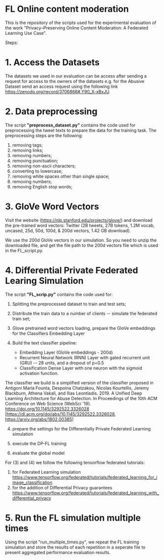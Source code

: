 # FL Online content moderation

This is the repository of the scripts used for the experimental evaluation of the work "Privacy–Preserving Online Content Moderation: A Federated
Learning Use Case".

Steps:

# 1. Access the Datasets
The datasets we used in our evaluation can be access after sending a request for access to the owners of the datasets e.g. for
the Abusive Dataset send an access request using the following link https://zenodo.org/record/3706866#.Y90_X-xBxJU.

# 2. Data preprocessing
The script **"preprocess_dataset.py"** contains the code used for preprocessing the tweet texts to prepare the data for the training task.
The preprocessing steps are the following:
 1. removing tags;
 2. removing links;
 3. removing numbers;
 4. removing punctuation;
 5. removing non-ascii characters;
 6. converting to lowercase;
 7. removing white spaces other than single space;
 8. removing numbers;
 9. removing English stop words;

# 3. GloVe Word Vectors

Visit the website (https://nlp.stanford.edu/projects/glove/) and download the pre-trained word vectors:
Twitter (2B tweets, 27B tokens, 1.2M vocab, uncased, 25d, 50d, 100d, & 200d vectors, 1.42 GB download).

We use the 200d GloVe vectors in our simulation. So you need to unzip the downloaded file, and get the file path to the 200d vectors file which is used in the FL_script.py.

# 4. Differential Private Federated Learing Simulation
The script **"FL_scrip.py"** contains the code used for:  


1) Splitting the preprocessed dataset to train and test sets;

2) Distribute the train data to a number of clients -- simulate the federated train set;

3) Glove pretrained word vectors loading, prepare the GloVe embeddings for the Classifiers Embedding Layer

4) Build the text classifier pipeline:
   - Embedding Layer (GloVe embeddings - 200d)
   - Recurrent Neural Network (RNN) Layer with gated recurrent unit (GRU) -- 28 units, and a dropout of p=0.5
   - Classification Dense Layer with one neuron with the sigmoid activation function.

The classifier we build is a simplified version of the classifier proposed in Antigoni Maria Founta, Despoina Chatzakou, Nicolas Kourtellis, Jeremy Blackburn, Athena Vakali, and Ilias Leontiadis. 2019. A Unified Deep Learning Architecture for Abuse Detection. In Proceedings of the 10th ACM Conference on Web Science (WebSci '19). https://doi.org/10.1145/3292522.3326028
[https://dl.acm.org/doi/abs/10.1145/3292522.3326028, https://arxiv.org/abs/1802.00385]

4) prepare the settings for the Differentially Private Federated Learning simulation

5) execute the DP-FL training

6) evaluate the global model

For (3) and (4) we follow the following tensorflow federated tutorials: 
1. for Federated Learning simulation https://www.tensorflow.org/federated/tutorials/federated_learning_for_image_classification 
2. for the addition of Differential Privacy guarantees https://www.tensorflow.org/federated/tutorials/federated_learning_with_differential_privacy 

# 5. Run the FL simulation multiple times 

Using the script "run_multiple_times.py", we repeat the FL training simulation and store the results of each repetition in a seperate file to present aggregated performance evaluation results.



